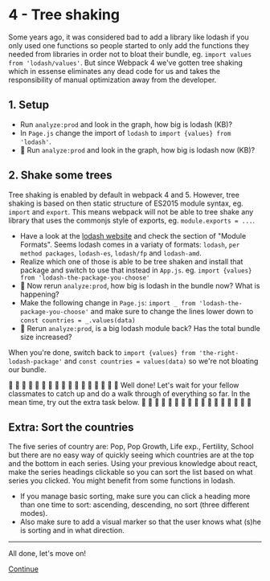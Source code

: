 # 4 - Tree shaking
Some years ago, it was considered bad to add a library like lodash if you only used one functions so people started to only add the functions they needed from libraries in order not to bloat their bundle, eg. `import values from 'lodash/values'`. But since Webpack 4 we've gotten tree shaking which in essense eliminates any dead code for us and takes the responsibility of manual optimization away from the developer.


## 1. Setup
- Run `analyze:prod` and look in the graph, how big is lodash (KB)?
- In `Page.js` change the import of `lodash` to `import {values} from 'lodash'`.
- :camel: Run `analyze:prod` and look in the graph, how big is lodash now (KB)?

## 2. Shake some trees
Tree shaking is enabled by default in webpack 4 and 5. However, tree shaking is based on then static structure of ES2015 module syntax, eg. `import` and `export`. This means webpack will not be able to tree shake any library that uses the commonjs style of exports, eg. `module.exports = ...`.

- Have a look at the [lodash website](https://lodash.com/) and check the section of "Module Formats". Seems lodash comes in a variaty of formats: `lodash`, `per method packages`, `lodash-es`, `lodash/fp` and `lodash-amd`.
- Realize which one of those is able to be tree shaken and install that package and switch to use that instead in `App.js`. eg. `import {values} from 'lodash-the-package-you-choose'`
- :camel: Now rerun `analyze:prod`, how big is lodash in the bundle now? What is happening?
- Make the following change in `Page.js`: `import _ from 'lodash-the-package-you-choose'` and make sure to change the lines lower down to `const countries = _.values(data)`
- :camel: Rerun `analyze:prod`, is a big lodash module back? Has the total bundle size increased?

When you're done, switch back to `import {values} from 'the-right-lodash-package'` and `const countries = values(data)` so we're not bloating our bundle.

:metal: :metal: :metal: :metal: :metal: :metal: :metal: :metal: :metal: :metal: :metal: :metal: :metal: :metal: :metal: :metal: :metal: 
Well done! Let's wait for your fellow classmates to catch up and do a walk through of everything so far. In the mean time, try out the extra task below.
:metal: :metal: :metal: :metal: :metal: :metal: :metal: :metal: :metal: :metal: :metal: :metal: :metal: :metal: :metal: :metal: :metal: 

## Extra: Sort the countries
The five series of country are: Pop, Pop Growth, Life exp., Fertility, School but there are no easy way of quickly seeing which countries are at the top and the bottom in each series. Using your previous knowledge about react, make the series headings clickable so you can sort the list based on what series you clicked. You might benefit from some functions in lodash.

- If you manage basic sorting, make sure you can click a heading more than one time to sort: ascending, descending, no sort (three different modes).
- Also make sure to add a visual marker so that the user knows what (s)he is sorting and in what direction.

---

All done, let's move on!

[Continue](/walkthrough/5-minify-and-sourcemaps.md)
